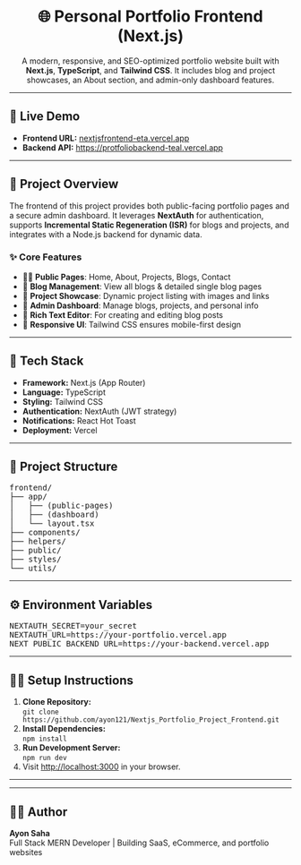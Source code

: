 <h1 align="center">🌐 Personal Portfolio Frontend (Next.js)</h1>

<p align="center">
A modern, responsive, and SEO-optimized portfolio website built with <strong>Next.js</strong>, <strong>TypeScript</strong>, and <strong>Tailwind CSS</strong>.
It includes blog and project showcases, an About section, and admin-only dashboard features.
</p>

<hr />

<h2>🚀 Live Demo</h2>
<ul>
  <li><strong>Frontend URL:</strong> <a href="nextjsfrontend-eta.vercel.app" target="_blank">nextjsfrontend-eta.vercel.app</a></li>
  <li><strong>Backend API:</strong> <a href="https://protfoliobackend-teal.vercel.app" target="_blank">https://protfoliobackend-teal.vercel.app</a></li>
</ul>

<hr />

<h2>📖 Project Overview</h2>
<p>
The frontend of this project provides both public-facing portfolio pages and a secure admin dashboard.
It leverages <strong>NextAuth</strong> for authentication, supports <strong>Incremental Static Regeneration (ISR)</strong> for blogs and projects, and integrates with a Node.js backend for dynamic data.
</p>

<h3>✨ Core Features</h3>
<ul>
  <li>🧑‍💻 <strong>Public Pages</strong>: Home, About, Projects, Blogs, Contact</li>
  <li>📝 <strong>Blog Management</strong>: View all blogs & detailed single blog pages</li>
  <li>💼 <strong>Project Showcase</strong>: Dynamic project listing with images and links</li>
  <li>🔐 <strong>Admin Dashboard</strong>: Manage blogs, projects, and personal info</li>
  <li>🧾 <strong>Rich Text Editor</strong>: For creating and editing blog posts</li>
  <li>📱 <strong>Responsive UI</strong>: Tailwind CSS ensures mobile-first design</li>
</ul>

<hr />

<h2>🧰 Tech Stack</h2>
<ul>
  <li><strong>Framework:</strong> Next.js (App Router)</li>
  <li><strong>Language:</strong> TypeScript</li>
  <li><strong>Styling:</strong> Tailwind CSS</li>
  <li><strong>Authentication:</strong> NextAuth (JWT strategy)</li>
  <li><strong>Notifications:</strong> React Hot Toast</li>
  <li><strong>Deployment:</strong> Vercel</li>
</ul>

<hr />

<h2>📂 Project Structure</h2>

<pre>
frontend/
├── app/
│   ├── (public-pages)
│   ├── (dashboard)
│   └── layout.tsx
├── components/
├── helpers/
├── public/
├── styles/
└── utils/
</pre>

<hr />

<h2>⚙️ Environment Variables</h2>
<pre>
NEXTAUTH_SECRET=your_secret
NEXTAUTH_URL=https://your-portfolio.vercel.app
NEXT_PUBLIC_BACKEND_URL=https://your-backend.vercel.app
</pre>

<hr />

<h2>🧑‍💻 Setup Instructions</h2>

<ol>
  <li><b>Clone Repository:</b><br>
    <code>git clone https://github.com/ayon121/Nextjs_Portfolio_Project_Frontend.git</code>
  </li>
  <li><b>Install Dependencies:</b><br>
    <code>npm install</code>
  </li>
  <li><b>Run Development Server:</b><br>
    <code>npm run dev</code>
  </li>
  <li>Visit <a href="http://localhost:3000" target="_blank">http://localhost:3000</a> in your browser.</li>
</ol>

<hr />


<hr />

<h2>👨‍💻 Author</h2>
<p><b>Ayon Saha</b><br>
Full Stack MERN Developer | Building SaaS, eCommerce, and portfolio websites<br>

